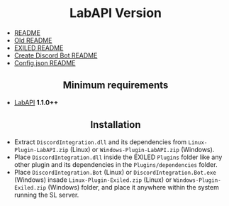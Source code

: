 <h1 align="center">LabAPI Version</h1>

- [README](https://github.com/Yti890/DiscordIntegration/blob/master/README.md)
- [Old README](./README.old.md)
- [EXILED README](./README.EXILED.md)
- [Create Discord Bot README](./README.CDB.md)
- [Config.json README](./README.CJF.md)

<h2 align="center">Minimum requirements</h2>

- [LabAPI](https://github.com/northwood-studios/LabAPI) **1.1.0++**

<h2 align="center"> Installation </h2>

- Extract `DiscordIntegration.dll` and its dependencies from `Linux-Plugin-LabAPI.zip` (Linux) or `Windows-Plugin-LabAPI.zip` (Windows).
- Place `DiscordIntegration.dll` inside the EXILED `Plugins` folder like any other plugin and its dependencies in the `Plugins/dependencies` folder.
- Place `DiscordIntegration.Bot` (Linux) or `DiscordIntegration.Bot.exe` (Windows) insade `Linux-Plugin-Exiled.zip` (Linux) or `Windows-Plugin-Exiled.zip` (Windows) folder, and place it anywhere within the system running the SL server.
